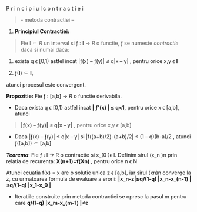﻿P r i n c i p i u l c o n t r a c t i e i

>   \- metoda contractiei –

1.  **Principiul Contractiei:**

>   Fie I ⸦ *R* un interval si ƒ : **I** → *R* o functie, ƒ se numeste
>   *contractie* daca si numai daca:

1.  exista q ϵ [0,1) astfel incat \|ƒ(x) – ƒ(y)\| ≤ q\|x – y\| , pentru orice
    x,y ϵ **I**

2.  ƒ(**I**) ⸦ **I,**

atunci procesul este convergent.

**Propozitie:** Fie ƒ : [a,b] → *R* o functie derivabila.

 * Daca exista q ϵ [0,1) astfel incat **\| ƒ'(x) \| ≤ q\<1**, pentru orice x ϵ
    [a,b], atunci

>   **\|ƒ(x) – ƒ(y)\| ≤ q\|x – y\|** , pentru orice x,y ϵ [a,b]

*  Daca |ƒ(x) – ƒ(y)| ≤ q|x – y| si |f((a+b)/2)-(a+b)/2|  ≤  (1 – q)(b-a)/2 , atunci ƒ([a,b]) ⸦ [a,b]

__*Teorema*__: Fie ƒ : I → R o contractie si x_(0 )ϵ I. Definim sirul (x_n )n prin relatia de recurenta:  __X(n+1)=f(Xn)__ , pentru orice n ϵ N

Atunci ecuatia f(x) = x are o solutie unica z ϵ [a,b], iar sirul (xn)n converge la z, cu urmatoarea formula de evaluare a erorii: **|x_n-z|≤q/(1-q) |x_n-x_(n-1) |≤q/(1-q) |x_1-x_0 |**

* 	Iteratiile construite prin metoda contractiei se opresc la pasul m pentru care 
**q/(1-q) |x_m-x_(m-1) |<ε**


